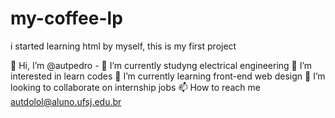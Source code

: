 # my-coffee-lp
i started learning html by myself, this is my first project

👋 Hi, I’m @autpedro -
🔋 I’m currently studyng electrical engineering
👀 I’m interested in learn codes
🌱 I’m currently learning front-end web design
💞️ I’m looking to collaborate on internship jobs
📫 How to reach me autdolol@aluno.ufsj.edu.br
